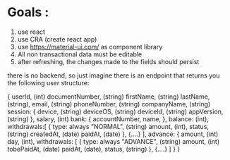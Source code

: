 # Goals : #
1. use react
2. use CRA (create react app)
3. use https://material-ui.com/ as component library
4. All non transactional data must be editable
5. after refreshing, the changes made to the fields should persist

there is no backend, so just imagine there is an endpoint that returns you the following user structure:

{
     userId, (int)
     documentNumber, (string)
     firstName, (string)
     lastName, (string),
     email, (string)
     phoneNumber, (string)
     companyName, (string)
     session: {
         device, (string)
         deviceOS, (string)
         deviceId, (string)
         appVersion,(string)
     },
     salary, (int)
     bank: {
          accountNumber,
          name,
     }, 
     balance: (int),
     withdrawals:[
           { 
              type: always "NORMAL", (string)
              amount, (int),
              status, (string)
              createdAt, (date)
              paidAt, (date)
           }, {....}
     ],
     advance: {
         amount, (int)
         day, (int),
         withdrawals: [
                { 
                  type: always "ADVANCE", (string)
                  amount, (int)
                  tobePaidAt, (date)
                  paidAt, (date),
                  status, (string)
               }, {....}
         ]
     }
}
